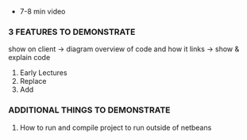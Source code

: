 - 7-8 min video

### 3 FEATURES TO DEMONSTRATE

show on client -> diagram overview of code and how it links -> show & explain code 

1. Early Lectures
2. Replace
3. Add

### ADDITIONAL THINGS TO DEMONSTRATE

1. How to run and compile project to run outside of netbeans
